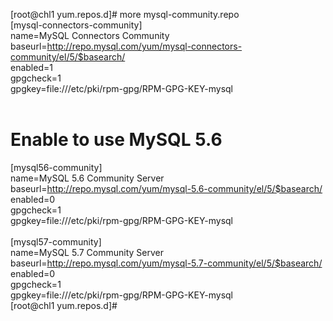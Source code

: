 [root@chl1 yum.repos.d]# more mysql-community.repo <br>
[mysql-connectors-community] <br>
name=MySQL Connectors Community <br>
baseurl=http://repo.mysql.com/yum/mysql-connectors-community/el/5/$basearch/ <br>
enabled=1<br>
gpgcheck=1<br>
gpgkey=file:///etc/pki/rpm-gpg/RPM-GPG-KEY-mysql <br>
<br>
# Enable to use MySQL 5.6 <br>
[mysql56-community] <br>
name=MySQL 5.6 Community Server <br>
baseurl=http://repo.mysql.com/yum/mysql-5.6-community/el/5/$basearch/ <br>
enabled=0 <br>
gpgcheck=1 <br>
gpgkey=file:///etc/pki/rpm-gpg/RPM-GPG-KEY-mysql <br>
<br>
[mysql57-community] <br>
name=MySQL 5.7 Community Server <br>
baseurl=http://repo.mysql.com/yum/mysql-5.7-community/el/5/$basearch/ <br>
enabled=0 <br>
gpgcheck=1 <br>
gpgkey=file:///etc/pki/rpm-gpg/RPM-GPG-KEY-mysql <br>
[root@chl1 yum.repos.d]#<br>
